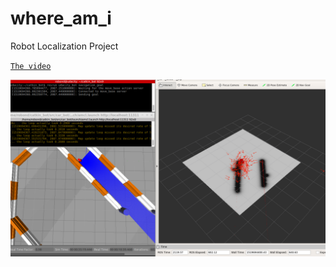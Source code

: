 # where_am_i
Robot Localization Project

[`The video`](https://youtu.be/sU_h4nAyrGI)


[image_1]: ./FirstFrame.png

![alt text][image_1]